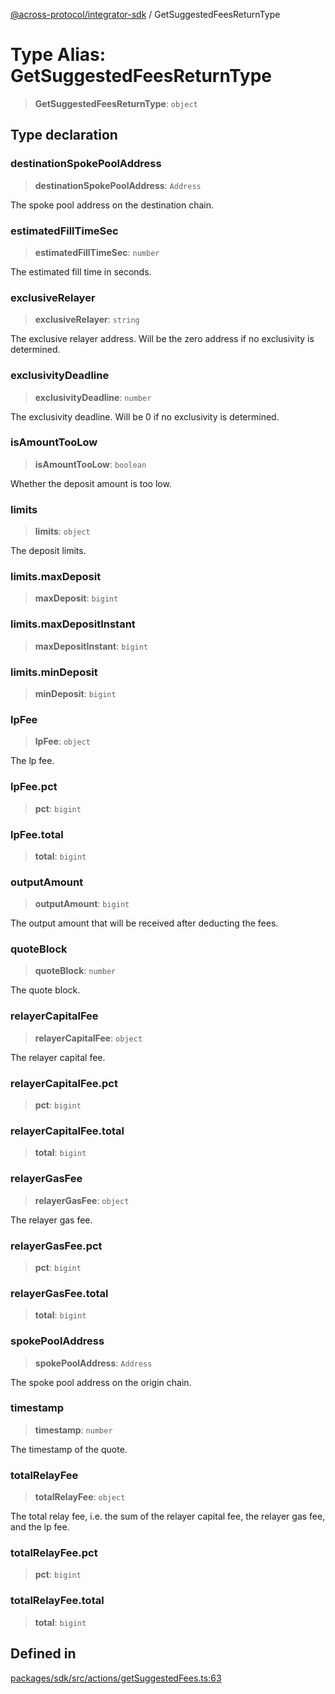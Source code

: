 [@across-protocol/integrator-sdk](../README.md) / GetSuggestedFeesReturnType

# Type Alias: GetSuggestedFeesReturnType

> **GetSuggestedFeesReturnType**: `object`

## Type declaration

### destinationSpokePoolAddress

> **destinationSpokePoolAddress**: `Address`

The spoke pool address on the destination chain.

### estimatedFillTimeSec

> **estimatedFillTimeSec**: `number`

The estimated fill time in seconds.

### exclusiveRelayer

> **exclusiveRelayer**: `string`

The exclusive relayer address. Will be the zero address if no exclusivity is
determined.

### exclusivityDeadline

> **exclusivityDeadline**: `number`

The exclusivity deadline. Will be 0 if no exclusivity is determined.

### isAmountTooLow

> **isAmountTooLow**: `boolean`

Whether the deposit amount is too low.

### limits

> **limits**: `object`

The deposit limits.

### limits.maxDeposit

> **maxDeposit**: `bigint`

### limits.maxDepositInstant

> **maxDepositInstant**: `bigint`

### limits.minDeposit

> **minDeposit**: `bigint`

### lpFee

> **lpFee**: `object`

The lp fee.

### lpFee.pct

> **pct**: `bigint`

### lpFee.total

> **total**: `bigint`

### outputAmount

> **outputAmount**: `bigint`

The output amount that will be received after deducting the fees.

### quoteBlock

> **quoteBlock**: `number`

The quote block.

### relayerCapitalFee

> **relayerCapitalFee**: `object`

The relayer capital fee.

### relayerCapitalFee.pct

> **pct**: `bigint`

### relayerCapitalFee.total

> **total**: `bigint`

### relayerGasFee

> **relayerGasFee**: `object`

The relayer gas fee.

### relayerGasFee.pct

> **pct**: `bigint`

### relayerGasFee.total

> **total**: `bigint`

### spokePoolAddress

> **spokePoolAddress**: `Address`

The spoke pool address on the origin chain.

### timestamp

> **timestamp**: `number`

The timestamp of the quote.

### totalRelayFee

> **totalRelayFee**: `object`

The total relay fee, i.e. the sum of the relayer capital fee, the relayer gas fee,
and the lp fee.

### totalRelayFee.pct

> **pct**: `bigint`

### totalRelayFee.total

> **total**: `bigint`

## Defined in

[packages/sdk/src/actions/getSuggestedFees.ts:63](https://github.com/across-protocol/toolkit/blob/0408e9d38e7f5e4687131c33ea4b58d12a946b0d/packages/sdk/src/actions/getSuggestedFees.ts#L63)

